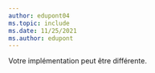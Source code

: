```yaml
---
author: edupont04
ms.topic: include
ms.date: 11/25/2021
ms.author: edupont
---
```

Votre implémentation peut être différente.  

